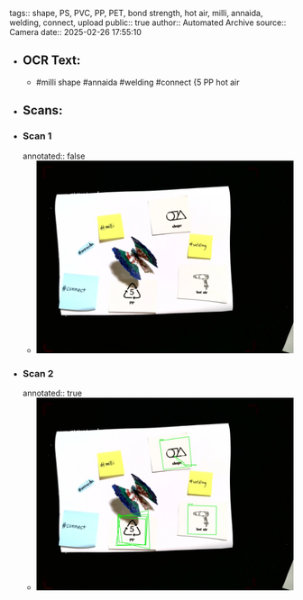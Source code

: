 tags:: shape, PS, PVC, PP, PET, bond strength, hot air, milli, annaida, welding, connect, upload
public:: true
author:: Automated Archive
source:: Camera
date:: 2025-02-26 17:55:10

- ## OCR Text:
	- #milli
	  shape
	  #annaida
	  #welding
	  #connect
	  {5
	  PP
	  hot air
- ## Scans:
- ### Scan 1
  annotated:: false
	- ![./assets/scans/2025-02-26T17-55-10-0620.jpg](./assets/scans/2025-02-26T17-55-10-0620.jpg)
- ### Scan 2
  annotated:: true
	- ![./assets/scans/2025-02-26T17-55-10-0876.jpg](./assets/scans/2025-02-26T17-55-10-0876.jpg)